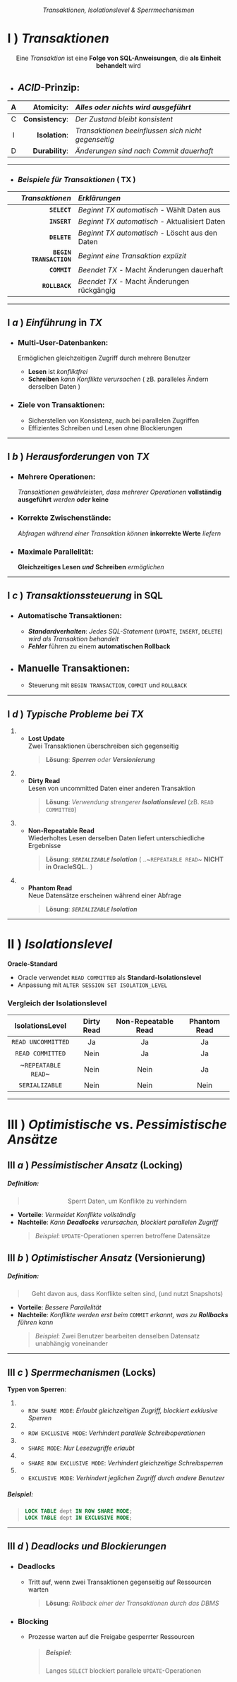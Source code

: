 ###### <div align="center"> Transaktionen, Isolationslevel & Sperrmechanismen </div>

<!-- TRANSAKTIONEN -->

# **Ⅰ** ) ***Transaktionen***  
<div align="center"> 

  Eine *Transaktion* ist eine **Folge von SQL-Anweisungen**, die **als Einheit behandelt** wird

 - ## **<div align="left"> *ACID*-Prinzip: </div>**  

  | A | **Atomicity**:   | *Alles oder nichts wird ausgeführt*                 |
  |:-:|             ---: | :--                                                 |
  | C | **Consistency**: | *Der Zustand bleibt konsistent*                     |
  | I | **Isolation**:   | *Transaktionen beeinflussen sich nicht gegenseitig* |
  | D | **Durability**:  | *Änderungen sind nach Commit dauerhaft*             |
</div>    

--- 
<div align="left">

- ### *Beispiele für Transaktionen* ( **TX** )   

 |         *Transaktionen* |  *Erklärungen*                                  |
 |                    ---: | :--                                             |
 | **`SELECT`**            | *Beginnt TX automatisch* - Wählt Daten aus      |
 | **`INSERT`**            | *Beginnt TX automatisch* - Aktualisiert Daten   |
 | **`DELETE`**            | *Beginnt TX automatisch* - Löscht aus den Daten |
 | **`BEGIN TRANSACTION`** | *Beginnt eine Transaktion explizit*             |
 | **`COMMIT`**            | *Beendet TX* - Macht Änderungen dauerhaft       |
 | **`ROLLBACK`**          | *Beendet TX* - Macht Änderungen rückgängig      |
</div>    

---
## **Ⅰ** ***a*** ) *Einführung* in ***TX***
  - ### **Multi-User-Datenbanken**:  
    Ermöglichen gleichzeitigen Zugriff durch mehrere Benutzer
    - **Lesen** ist *konfliktfrei*
    - **Schreiben** *kann Konflikte verursachen* ( zB. paralleles Ändern derselben Daten )

  - ### **Ziele von Transaktionen**:
    - Sicherstellen von Konsistenz, auch bei parallelen Zugriffen
    - Effizientes Schreiben und Lesen ohne Blockierungen

--- 
## **Ⅰ** ***b*** ) *Herausforderungen* von ***TX***
  - ### **Mehrere Operationen**:
      *Transaktionen gewährleisten, dass mehrerer Operationen* **vollständig ausgeführt** *werden* ***oder*** **keine**
  - ### **Korrekte Zwischenstände**:
      *Abfragen während einer Transaktion können* **inkorrekte Werte** *liefern*
  - ### **Maximale Parallelität**:
      **Gleichzeitiges Lesen** ***und*** **Schreiben** *ermöglichen*

---
## **Ⅰ** ***c*** ) *Transaktionssteuerung* in **SQL**
  - ### **Automatische Transaktionen**:
    - ***Standardverhalten***: *Jedes SQL-Statement* (`UPDATE`, `INSERT`, `DELETE`) *wird als Transaktion behandelt*
    - ***Fehler*** führen zu einem **automatischen Rollback**
  
  - ## **Manuelle Transaktionen**:
    - Steuerung mit `BEGIN TRANSACTION`, `COMMIT` und `ROLLBACK`

---
## **Ⅰ** ***d*** ) *Typische* ***Probleme*** *bei* ***TX***
  1) - **Lost Update**  
       Zwei Transaktionen überschreiben sich gegenseitig  
       > **Lösung**: ***Sperren*** *oder* ***Versionierung***
  2) - **Dirty Read**  
       Lesen von uncommitted Daten einer anderen Transaktion  
       > **Lösung**: *Verwendung strengerer* ***Isolationslevel*** (zB. `READ COMMITTED`)
  3) - **Non-Repeatable Read**  
       Wiederholtes Lesen derselben Daten liefert unterschiedliche Ergebnisse  
       > **Lösung**: ***`SERIALIZABLE` Isolation*** ( ..~`REPEATABLE READ`~ **NICHT in OracleSQL**.. ) 
  4) - **Phantom Read**  
       Neue Datensätze erscheinen während einer Abfrage  
       > **Lösung**: ***`SERIALIZABLE` Isolation***

------------------------------------------------------------------------------------------------------------------------
<!-- ISOLATIONSLEVEL -->

# **Ⅱ** ) ***Isolationslevel***

**Oracle-Standard**
  - Oracle verwendet `READ COMMITTED` als **Standard-Isolationslevel**
  - Anpassung mit `ALTER SESSION SET ISOLATION_LEVEL`

### Vergleich der Isolationslevel
<div align="center"> 

|   IsolationsLevel   | **Dirty Read** | **Non-Repeatable Read** | **Phantom Read** |
|:-------------------:|:--------------:|:-----------------------:|:----------------:|
|`READ UNCOMMITTED`   |       Ja       |              Ja         |         Ja       |
| `READ COMMITTED`    |     Nein       |              Ja         |         Ja       |
| ~`REPEATABLE READ`~ |     Nein       |            Nein         |         Ja       |
|    `SERIALIZABLE`   |     Nein       |            Nein         |       Nein       |
</div>

------------------------------------------------------------------------------------------------------------------------
<!-- SPERRMECHANISMEN -->

# **Ⅲ** )  ***Optimistische*** **vs.** ***Pessimistische Ansätze***

## **Ⅲ** ***a*** ) ***Pessimistischer*** *Ansatz* (**Locking**)
##### Definition:
> <p align="center"> Sperrt Daten, um Konflikte zu verhindern </p>

  - **Vorteile**: *Vermeidet Konflikte vollständig*
  - **Nachteile**: *Kann* ***Deadlocks*** *verursachen, blockiert parallelen Zugriff*
    > *Beispiel*: `UPDATE`-Operationen sperren betroffene Datensätze

## **Ⅲ** ***b*** ) ***Optimistischer*** *Ansatz* (**Versionierung**)
##### Definition:
> <p align="center"> Geht davon aus, dass Konflikte selten sind, (und nutzt Snapshots)</p>

  - **Vorteile**: *Bessere Parallelität*
  - **Nachteile**: *Konflikte werden erst beim* `COMMIT` *erkannt, was zu* ***Rollbacks*** *führen kann*
    > *Beispiel*: Zwei Benutzer bearbeiten denselben Datensatz unabhängig voneinander

---
## **Ⅲ** ***c*** ) ***Sperrmechanismen*** (**Locks**)
**Typen von Sperren**:
  1) - `ROW SHARE MODE`: *Erlaubt gleichzeitigen Zugriff, blockiert exklusive Sperren*
  2) - `ROW EXCLUSIVE MODE`: *Verhindert parallele Schreiboperationen*
  3) - `SHARE MODE`: *Nur Lesezugriffe erlaubt*
  4) - `SHARE ROW EXCLUSIVE MODE`: *Verhindert gleichzeitige Schreibsperren*
  5) - `EXCLUSIVE MODE`: *Verhindert jeglichen Zugriff durch andere Benutzer*

##### *Beispiel*:
  > ```sql
  > LOCK TABLE dept IN ROW SHARE MODE; 
  > LOCK TABLE dept IN EXCLUSIVE MODE;
  > ```

---
## **Ⅲ** ***d*** ) ***Deadlocks und Blockierungen***
  - ### **Deadlocks**
      - Tritt auf, wenn zwei Transaktionen gegenseitig auf Ressourcen warten
        > **Lösung**: *Rollback einer der Transaktionen durch das DBMS*

  - ### **Blocking**
      - Prozesse warten auf die Freigabe gesperrter Ressourcen
        > ##### *Beispiel*:
        > Langes `SELECT` blockiert parallele `UPDATE`-Operationen




